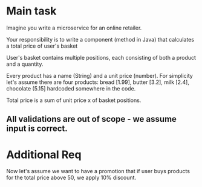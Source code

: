# Main task
Imagine you write a microservice for an online retailer.

Your responsibility is to write a component (method in Java) that calculates a total price of user's basket

User's basket contains multiple positions, each consisting of both a product and a quantity. 

Every product has a name (String) and a unit price (number).
For simplicity let's assume there are four products: bread [1.99], butter [3.2], milk [2.4], chocolate (5.15] hardcoded somewhere in the code.

Total price is a sum of unit price x of basket positions.

## All validations are out of scope - we assume input is correct.


# Additional Req
Now let's assume we want to have a promotion that if user buys products for the total price above 50, we apply 10% discount.

